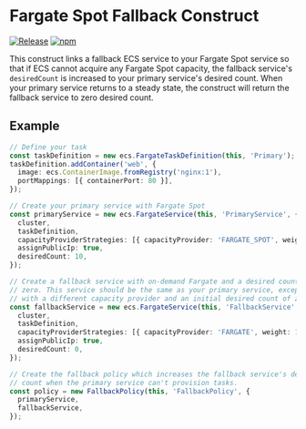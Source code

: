 # Fargate Spot Fallback Construct

[![Release](https://github.com/wheatstalk/fargate-spot-fallback/actions/workflows/release.yml/badge.svg)](https://github.com/wheatstalk/fargate-spot-fallback/actions/workflows/release.yml)
[![npm](https://img.shields.io/npm/v/@wheatstalk/fargate-spot-fallback)](https://www.npmjs.com/package/@wheatstalk/fargate-spot-fallback)

This construct links a fallback ECS service to your Fargate Spot service so
that if ECS cannot acquire any Fargate Spot capacity, the fallback service's
`desiredCount` is increased to your primary service's desired count. When
your primary service returns to a steady state, the construct will return the
fallback service to zero desired count.

## Example

```ts
// Define your task
const taskDefinition = new ecs.FargateTaskDefinition(this, 'Primary');
taskDefinition.addContainer('web', {
  image: ecs.ContainerImage.fromRegistry('nginx:1'),
  portMappings: [{ containerPort: 80 }],
});

// Create your primary service with Fargate Spot
const primaryService = new ecs.FargateService(this, 'PrimaryService', {
  cluster,
  taskDefinition,
  capacityProviderStrategies: [{ capacityProvider: 'FARGATE_SPOT', weight: 1 }],
  assignPublicIp: true,
  desiredCount: 10,
});

// Create a fallback service with on-demand Fargate and a desired count of
// zero. This service should be the same as your primary service, except
// with a different capacity provider and an initial desired count of zero.
const fallbackService = new ecs.FargateService(this, 'FallbackService', {
  cluster,
  taskDefinition,
  capacityProviderStrategies: [{ capacityProvider: 'FARGATE', weight: 1 }],
  assignPublicIp: true,
  desiredCount: 0,
});

// Create the fallback policy which increases the fallback service's desired
// count when the primary service can't provision tasks.
const policy = new FallbackPolicy(this, 'FallbackPolicy', {
  primaryService,
  fallbackService,
});
```
